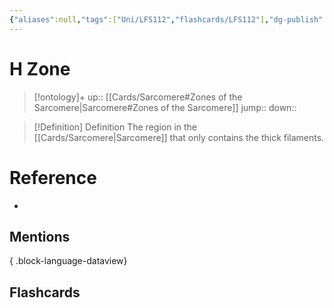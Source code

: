 ```yaml
---
{"aliases":null,"tags":["Uni/LFS112","flashcards/LFS112"],"dg-publish":true,"permalink":"/cards/h-zone/","dgPassFrontmatter":true}
---
```


# H Zone

> [!ontology]+
> up:: [[Cards/Sarcomere#Zones of the Sarcomere\|Sarcomere#Zones of the Sarcomere]]
> jump:: 
> down:: 

> [!Definition] Definition
> The region in the [[Cards/Sarcomere\|Sarcomere]] that only contains the thick filaments.

# Reference

- 

## Mentions


{ .block-language-dataview}

## Flashcards